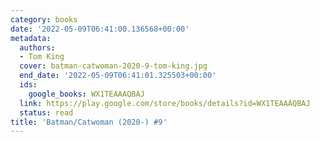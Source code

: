 ```yaml
---
category: books
date: '2022-05-09T06:41:00.136568+00:00'
metadata:
  authors:
  - Tom King
  cover: batman-catwoman-2020-9-tom-king.jpg
  end_date: '2022-05-09T06:41:01.325503+00:00'
  ids:
    google_books: WX1TEAAAQBAJ
  link: https://play.google.com/store/books/details?id=WX1TEAAAQBAJ
  status: read
title: 'Batman/Catwoman (2020-) #9'
---
```

